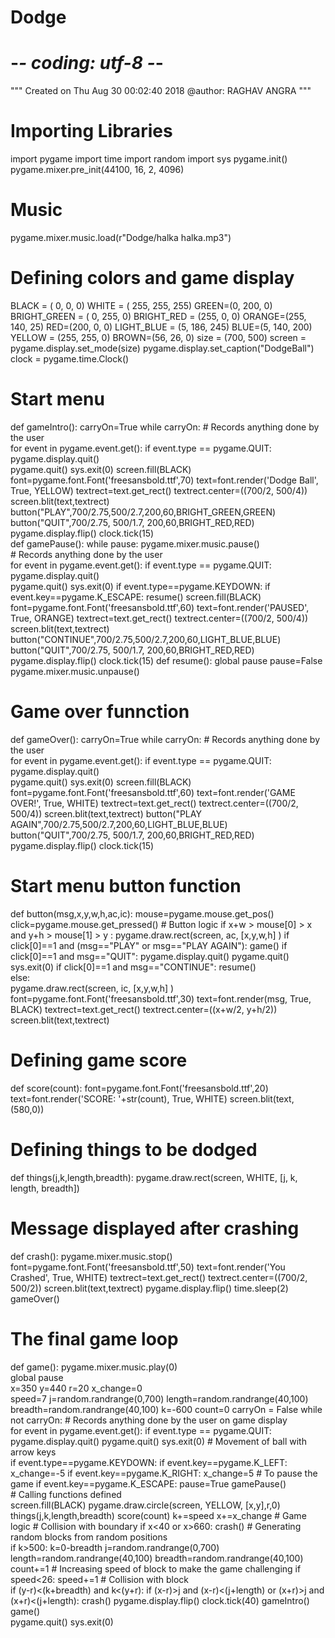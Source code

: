 # Dodge
# -*- coding: utf-8 -*-
"""
Created on Thu Aug 30 00:02:40 2018
@author: RAGHAV ANGRA
"""
# Importing Libraries
import pygame
import time
import random
import sys
pygame.init()
pygame.mixer.pre_init(44100, 16, 2, 4096)
# Music 
pygame.mixer.music.load(r"Dodge/halka halka.mp3")
# Defining colors and game display
BLACK = ( 0, 0, 0)
WHITE = ( 255, 255, 255)
GREEN=(0, 200, 0)
BRIGHT_GREEN = ( 0, 255, 0)
BRIGHT_RED = (255, 0, 0)
ORANGE=(255, 140, 25)
RED=(200, 0, 0)
LIGHT_BLUE = (5, 186, 245)
BLUE=(5, 140, 200)
YELLOW = (255, 255, 0)
BROWN=(56, 26, 0)
size = (700, 500)
screen = pygame.display.set_mode(size)
pygame.display.set_caption("DodgeBall")
clock = pygame.time.Clock()
# Start menu
def gameIntro():
     carryOn=True 
     while carryOn:
         # Records anything done by the user    
         for event in pygame.event.get():
            if event.type == pygame.QUIT: 
                pygame.display.quit()  
                pygame.quit()
                sys.exit(0)
         screen.fill(BLACK)          
         font=pygame.font.Font('freesansbold.ttf',70)
         text=font.render('Dodge Ball', True, YELLOW)
         textrect=text.get_rect()
         textrect.center=((700/2, 500/4))
         screen.blit(text,textrect)
         button("PLAY",700/2.75,500/2.7,200,60,BRIGHT_GREEN,GREEN)
         button("QUIT",700/2.75, 500/1.7, 200,60,BRIGHT_RED,RED)
         pygame.display.flip()
         clock.tick(15)         
def gamePause():
     while pause:
         pygame.mixer.music.pause()  
         # Records anything done by the user    
         for event in pygame.event.get():
            if event.type == pygame.QUIT: 
                pygame.display.quit()  
                pygame.quit()
                sys.exit(0)
            if event.type==pygame.KEYDOWN:
              if event.key==pygame.K_ESCAPE:
                    resume()
         screen.fill(BLACK)          
         font=pygame.font.Font('freesansbold.ttf',60)
         text=font.render('PAUSED', True, ORANGE)
         textrect=text.get_rect()
         textrect.center=((700/2, 500/4))
         screen.blit(text,textrect)
         button("CONTINUE",700/2.75,500/2.7,200,60,LIGHT_BLUE,BLUE)
         button("QUIT",700/2.75, 500/1.7, 200,60,BRIGHT_RED,RED)
         pygame.display.flip()
         clock.tick(15)
def resume():
         global pause
         pause=False
         pygame.mixer.music.unpause()
# Game over funnction
def gameOver():
     carryOn=True 
     while carryOn:
         # Records anything done by the user    
         for event in pygame.event.get():
            if event.type == pygame.QUIT: 
                pygame.display.quit()  
                pygame.quit()
                sys.exit(0)
         screen.fill(BLACK)          
         font=pygame.font.Font('freesansbold.ttf',60)
         text=font.render('GAME OVER!', True, WHITE)
         textrect=text.get_rect()
         textrect.center=((700/2, 500/4))
         screen.blit(text,textrect)
         button("PLAY AGAIN",700/2.75,500/2.7,200,60,LIGHT_BLUE,BLUE)
         button("QUIT",700/2.75, 500/1.7, 200,60,BRIGHT_RED,RED)
         pygame.display.flip()
         clock.tick(15)
# Start menu button function         
def button(msg,x,y,w,h,ac,ic):
       mouse=pygame.mouse.get_pos()
       click=pygame.mouse.get_pressed()
       # Button logic
       if x+w > mouse[0] > x and y+h > mouse[1] > y :
              pygame.draw.rect(screen, ac, [x,y,w,h] )
              if click[0]==1 and (msg=="PLAY" or msg=="PLAY AGAIN"):
                    game()
              if click[0]==1 and msg=="QUIT":
                    pygame.display.quit()
                    pygame.quit()
                    sys.exit(0)
              if click[0]==1 and msg=="CONTINUE":
                  resume()      
       else:  
              pygame.draw.rect(screen, ic, [x,y,w,h] )
       font=pygame.font.Font('freesansbold.ttf',30)
       text=font.render(msg, True, BLACK)
       textrect=text.get_rect()
       textrect.center=((x+w/2, y+h/2))
       screen.blit(text,textrect)   
# Defining game score       
def score(count):
      font=pygame.font.Font('freesansbold.ttf',20)
      text=font.render('SCORE: '+str(count), True, WHITE)
      screen.blit(text,(580,0))
# Defining things to be dodged      
def things(j,k,length,breadth):
      pygame.draw.rect(screen, WHITE, [j, k, length, breadth])
# Message displayed after crashing      
def crash():
      pygame.mixer.music.stop()
      font=pygame.font.Font('freesansbold.ttf',50)
      text=font.render('You Crashed', True, WHITE)
      textrect=text.get_rect()
      textrect.center=((700/2, 500/2))
      screen.blit(text,textrect)
      pygame.display.flip()
      time.sleep(2)
      gameOver()
# The final game loop      
def game(): 
  pygame.mixer.music.play(0)    
  global pause    
  x=350
  y=440
  r=20
  x_change=0  
  speed=7
  j=random.randrange(0,700)
  length=random.randrange(40,100)
  breadth=random.randrange(40,100)
  k=-600
  count=0
  carryOn = False
  while not carryOn:
     # Records anything done by the user on game display   
     for event in pygame.event.get():
        if event.type == pygame.QUIT: 
              pygame.display.quit()
              pygame.quit()
              sys.exit(0)
        # Movement of ball with arrow keys      
        if event.type==pygame.KEYDOWN:
              if event.key==pygame.K_LEFT:
                  x_change=-5
              if event.key==pygame.K_RIGHT:
                    x_change=5
              # To pause the game
              if event.key==pygame.K_ESCAPE:
                    pause=True
                    gamePause()               
     # Calling functions defined               
     screen.fill(BLACK)
     pygame.draw.circle(screen, YELLOW, [x,y],r,0)
     things(j,k,length,breadth)
     score(count)
     k+=speed
     x+=x_change
     # Game logic 
     # Collision with boundary
     if x<40 or x>660:
          crash()
     # Generating random blocks from random positions      
     if k>500:
           k=0-breadth
           j=random.randrange(0,700)
           length=random.randrange(40,100)
           breadth=random.randrange(40,100)
           count+=1
           # Increasing speed of block to make the game challenging
           if speed<26:
               speed+=1
     # Collision with block          
     if (y-r)<(k+breadth) and k<(y+r):
           if (x-r)>j and (x-r)<(j+length) or (x+r)>j and (x+r)<(j+length):
                crash()
     pygame.display.flip()
     clock.tick(40)
gameIntro()     
game()    
pygame.quit()
sys.exit(0)


